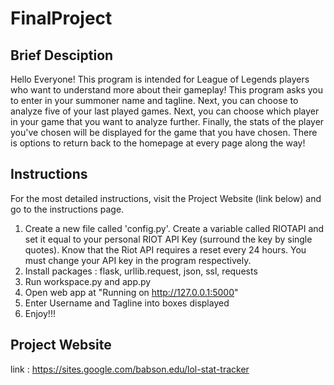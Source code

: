 # FinalProject

## Brief Desciption
Hello Everyone! This program is intended for League of Legends players who want to understand more about their gameplay!
This program asks you to enter in your summoner name and tagline. Next, you can choose to analyze five of your last played games.
Next, you can choose which player in your game that you want to analyze further. Finally, the stats of the player you've chosen will be displayed for the game that you have chosen. There is options to return back to the homepage at every page along the way!

## Instructions
For the most detailed instructions, visit the Project Website (link below) and go to the instructions page.
1. Create a new file called 'config.py'. Create a variable called RIOTAPI and set it equal to your personal RIOT API Key (surround the key by single quotes). Know that the Riot API requires a reset every 24 hours. You must change your API key in the program respectively.
2. Install packages : flask, urllib.request, json, ssl, requests
3. Run workspace.py and app.py
4. Open web app at "Running on http://127.0.0.1:5000"
5. Enter Username and Tagline into boxes displayed
6. Enjoy!!!

## Project Website
link : https://sites.google.com/babson.edu/lol-stat-tracker